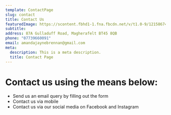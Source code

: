 ```yaml
---
template: ContactPage
slug: contact
title: Contact Us
featuredImage: https://scontent.fbhd1-1.fna.fbcdn.net/v/t1.0-9/121586746_116307053577249_6734447398446841568_o.jpg?_nc_cat=109&ccb=2&_nc_sid=e3f864&_nc_ohc=gNOnyvQtyJ8AX_rH1T5&_nc_ht=scontent.fbhd1-1.fna&oh=0d46c035c5bde07b91996b9a6b7137af&oe=60295FA4
subtitle: 
address: 87A Gulladuff Road, Magherafelt BT45 8QB
phone: "07739660091"
email: amandajaynebrennan@gmail.com
meta:
  description: This is a meta description.
  title: Contact Page
---
```


# Contact us using the means below:

- Send us an email query by filling out the form
- Contact us via mobile
- Contact us via our social media on Facebook and Instagram